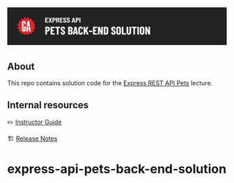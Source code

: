 # ![Express API - Pets Back-End - Solution](./internal-resources/assets/hero.png)

## About

This repo contains solution code for the [Express REST API Pets](https://git.generalassemb.ly/modular-curriculum-all-courses/express-rest-api-pets) lecture.

## Internal resources

✏️ [Instructor Guide](./internal-resources/instructor-guide.md)

🏗️ [Release Notes](./internal-resources/release-notes.md)
# express-api-pets-back-end-solution
